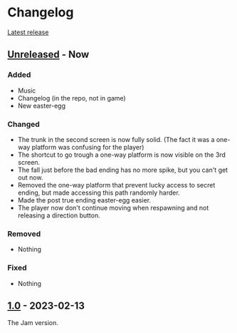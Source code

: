 # Changelog

[Latest release](https://github.com/xorblo-doitus/OOB/releases/latest)

## [Unreleased] - Now

### Added

- Music
- Changelog (in the repo, not in game)
- New easter-egg

### Changed

- The trunk in the second screen is now fully solid. (The fact it was a one-way platform was confusing for the player)
- The shortcut to go trough a one-way platform is now visible on the 3rd screen.
- The fall just before the bad ending has no more spike, but you can't get out now.
- Removed the one-way platform that prevent lucky access to secret ending, but made accessing this path randomly harder.
- Made the post true ending easter-egg easier.
- The player now don't continue moving when respawning and not releasing a direction button.

### Removed

- Nothing

### Fixed

- Nothing

## [1.0] - 2023-02-13

The Jam version.


[unreleased]: https://github.com/xorblo-doitus/OOB/compare/1.0...HEAD
[1.0]: https://github.com/xorblo-doitus/OOB/releases/tag/1.0